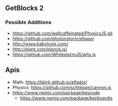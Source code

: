 ## GetBlocks 2

### Possible Additions
- https://github.com/wellcaffeinated/PhysicsJS.git
- https://github.com/photonstorm/phaser
- http://www.babylonjs.com/
- http://piqnt.com/planck.js/
- https://github.com/WhitestormJS/whs.js

## Apis

- Math: https://kbirk.github.io/alfador/
- Physics: https://github.com/schteppe/cannon.js
- https://www.npmjs.com/package/keycode
  - https://www.npmjs.com/package/keyboardjs
